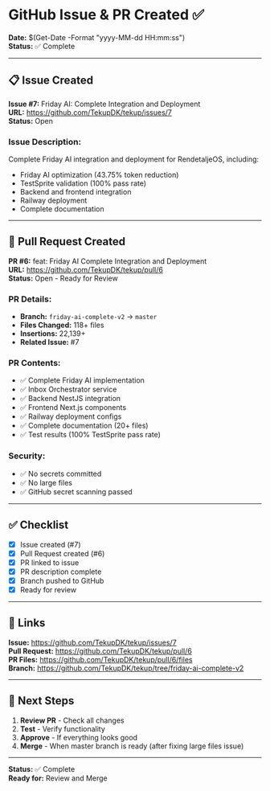 # GitHub Issue & PR Created ✅

**Date:** $(Get-Date -Format "yyyy-MM-dd HH:mm:ss")  
**Status:** ✅ Complete

---

## 📋 Issue Created

**Issue #7:** Friday AI: Complete Integration and Deployment  
**URL:** https://github.com/TekupDK/tekup/issues/7  
**Status:** Open

### Issue Description:

Complete Friday AI integration and deployment for RendetaljeOS, including:

- Friday AI optimization (43.75% token reduction)
- TestSprite validation (100% pass rate)
- Backend and frontend integration
- Railway deployment
- Complete documentation

---

## 🔀 Pull Request Created

**PR #6:** feat: Friday AI Complete Integration and Deployment  
**URL:** https://github.com/TekupDK/tekup/pull/6  
**Status:** Open - Ready for Review

### PR Details:

- **Branch:** `friday-ai-complete-v2` → `master`
- **Files Changed:** 118+ files
- **Insertions:** 22,139+
- **Related Issue:** #7

### PR Contents:

- ✅ Complete Friday AI implementation
- ✅ Inbox Orchestrator service
- ✅ Backend NestJS integration
- ✅ Frontend Next.js components
- ✅ Railway deployment configs
- ✅ Complete documentation (20+ files)
- ✅ Test results (100% TestSprite pass rate)

### Security:

- ✅ No secrets committed
- ✅ No large files
- ✅ GitHub secret scanning passed

---

## ✅ Checklist

- [x] Issue created (#7)
- [x] Pull Request created (#6)
- [x] PR linked to issue
- [x] PR description complete
- [x] Branch pushed to GitHub
- [x] Ready for review

---

## 🔗 Links

**Issue:** https://github.com/TekupDK/tekup/issues/7  
**Pull Request:** https://github.com/TekupDK/tekup/pull/6  
**PR Files:** https://github.com/TekupDK/tekup/pull/6/files  
**Branch:** https://github.com/TekupDK/tekup/tree/friday-ai-complete-v2

---

## 📝 Next Steps

1. **Review PR** - Check all changes
2. **Test** - Verify functionality
3. **Approve** - If everything looks good
4. **Merge** - When master branch is ready (after fixing large files issue)

---

**Status:** ✅ Complete  
**Ready for:** Review and Merge
